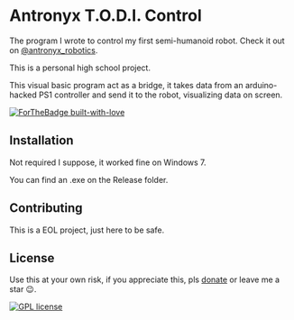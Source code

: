 # Antronyx T.O.D.I. Control 

The program I wrote to control my first semi-humanoid robot.
Check it out on [@antronyx_robotics](http://www.instagram.com/antronyx_robotics).

This is a personal high school project.

This visual basic program act as a bridge, it takes data from an arduino-hacked PS1 controller and send it to the robot, visualizing data on screen.

[![ForTheBadge built-with-love](http://ForTheBadge.com/images/badges/built-with-love.svg)](http://instagram.com/antoniocacicia)


## Installation

Not required I suppose, it worked fine on Windows 7.

You can find an .exe on the Release folder.
## Contributing
This is a EOL project, just here to be safe.

## License

Use this at your own risk, if you appreciate this, pls [donate](http://www.paypal.me/antoniocacicia) or leave me a star 😉.

[![GPL license](https://img.shields.io/badge/License-GPL-blue.svg)](http://perso.crans.org/besson/LICENSE.html)
